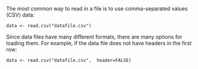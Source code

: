 The most common way to read in a file is to use comma-separated values (CSV) data:

```
data <- read.csv("datafile.csv")
```

Since data files have many different formats, there are many options for loading them.
For example, if the data file does not have headers in the first row:

```
data <- read.csv("datafile.csv",  header=FALSE)
```




